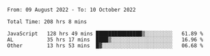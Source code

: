 
<!--START_SECTION:waka-->

```text
From: 09 August 2022 - To: 10 October 2022

Total Time: 208 hrs 8 mins

JavaScript   128 hrs 49 mins ███████████████▒░░░░░░░░░   61.89 %
AL           35 hrs 17 mins  ████▒░░░░░░░░░░░░░░░░░░░░   16.96 %
Other        13 hrs 53 mins  █▓░░░░░░░░░░░░░░░░░░░░░░░   06.68 %
```

<!--END_SECTION:waka-->











